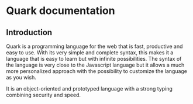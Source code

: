 # Quark documentation

## Introduction

Quark is a programming language for the web that is fast, productive and easy to use. With its very simple and complete syntax, this makes it a language that is easy to learn but with infinite possibilities. The syntax of the language is very close to the Javascript language but it allows a much more personalized approach with the possibility to customize the language as you wish.

It is an object-oriented and prototyped language with a strong typing combining security and speed. 